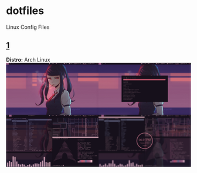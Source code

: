 # dotfiles
Linux Config Files

## [1](1/)
**Distro:** Arch Linux
![screenshot](https://github.com/tanishkushwaha/dotfiles/blob/master/1/screenshots/1.png)
